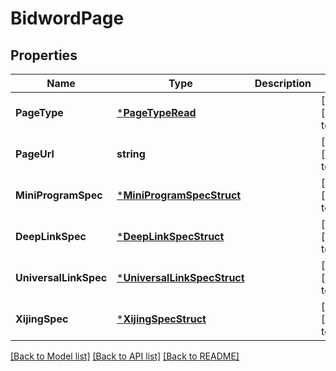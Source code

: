 # BidwordPage

## Properties
Name | Type | Description | Notes
------------ | ------------- | ------------- | -------------
**PageType** | [***PageTypeRead**](PageTypeRead.md) |  | [optional] [default to null]
**PageUrl** | **string** |  | [optional] [default to null]
**MiniProgramSpec** | [***MiniProgramSpecStruct**](mini_program_spec_struct.md) |  | [optional] [default to null]
**DeepLinkSpec** | [***DeepLinkSpecStruct**](deep_link_spec_struct.md) |  | [optional] [default to null]
**UniversalLinkSpec** | [***UniversalLinkSpecStruct**](universal_link_spec_struct.md) |  | [optional] [default to null]
**XijingSpec** | [***XijingSpecStruct**](xijing_spec_struct.md) |  | [optional] [default to null]

[[Back to Model list]](../README.md#documentation-for-models) [[Back to API list]](../README.md#documentation-for-api-endpoints) [[Back to README]](../README.md)


